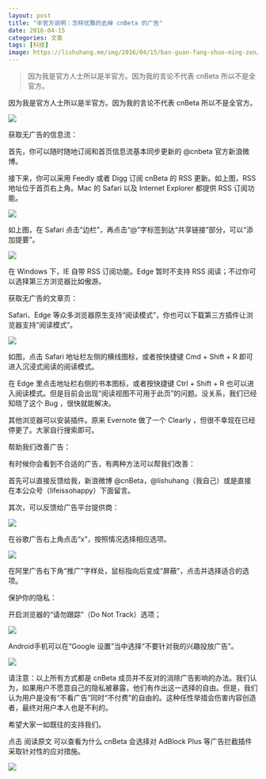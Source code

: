 ```yaml
---
layout: post
title: "半官方说明：怎样优雅的去掉 cnBeta 的广告"
date: 2016-04-15
categories: 文章
tags: [科技]
image: https://lishuhang.me/img/2016/04/15/ban-guan-fang-shuo-ming-zen/01.png
---
```


> 因为我是官方人士所以是半官方。因为我的言论不代表 cnBeta 所以不是全官方。

因为我是官方人士所以是半官方。因为我的言论不代表 cnBeta 所以不是全官方。

![](http://mmbiz.qpic.cn/mmbiz/AdRKyBVLoHLwvjZEo74MqMdLiaSUbhLFic9ialnReb0tCUo33vIuACAg2XKpOQtgt62NBYDibJPReLz2e06tXOHYdw/0?wx_fmt=png)

获取无广告的信息流：

首先，你可以随时随地订阅和首页信息流基本同步更新的 @cnbeta 官方新浪微博。

接下来，你可以采用 Feedly 或者 Digg 订阅 cnBeta 的 RSS 更新。如上图，RSS 地址位于首页右上角。Mac 的 Safari 以及 Internet Explorer 都提供 RSS 订阅功能。

![](https://lishuhang.me/img/2016/04/15/ban-guan-fang-shuo-ming-zen/01.png)

如上图，在 Safari 点击“边栏”，再点击“@”字标签到达“共享链接”部分，可以“添加提要”。

![](https://lishuhang.me/img/2016/04/15/ban-guan-fang-shuo-ming-zen/02.png)

在 Windows 下，IE 自带 RSS 订阅功能。Edge 暂时不支持 RSS 阅读；不过你可以选择第三方浏览器比如傲游。

获取无广告的文章页：

Safari、Edge 等众多浏览器原生支持“阅读模式”，你也可以下载第三方插件让浏览器支持“阅读模式”。

![](https://lishuhang.me/img/2016/04/15/ban-guan-fang-shuo-ming-zen/03.png)

如图，点击 Safari 地址栏左侧的横线图标，或者按快捷键 Cmd + Shift + R 即可进入沉浸式阅读的阅读模式。

在 Edge 里点击地址栏右侧的书本图标，或者按快捷键 Ctrl + Shift + R 也可以进入阅读模式。但是目前会出现“阅读视图不可用于此页”的问题。没关系，我们已经知晓了这个 Bug ，很快就能解决。

其他浏览器可以安装插件。原来 Evernote 做了一个 Clearly ，但很不幸现在已经停更了。大家自行搜索即可。

帮助我们改善广告：

有时候你会看到不合适的广告，有两种方法可以帮我们改善：

首先可以直接反馈给我，新浪微博 @cnBeta，@lishuhang（我自己）或是直接在本公众号（lifeissohappy）下面留言。

其次，可以反馈给广告平台提供商：

![](https://lishuhang.me/img/2016/04/15/ban-guan-fang-shuo-ming-zen/04.jpg)

在谷歌广告右上角点击“x”，按照情况选择相应选项。

![](https://lishuhang.me/img/2016/04/15/ban-guan-fang-shuo-ming-zen/05.png)

在阿里广告右下角“推广”字样处，鼠标指向后变成“屏蔽”，点击并选择适合的选项。

保护你的隐私：

开启浏览器的“请勿跟踪”（Do Not Track）选项；

![](https://lishuhang.me/img/2016/04/15/ban-guan-fang-shuo-ming-zen/06.png)

Android手机可以在“Google 设置”当中选择“不要针对我的兴趣投放广告”。

![](https://lishuhang.me/img/2016/04/15/ban-guan-fang-shuo-ming-zen/07.jpg)

请注意：以上所有方式都是 cnBeta 成员并不反对的消除广告影响的办法。我们认为，如果用户不愿意自己的隐私被暴露，他们有作出这一选择的自由。但是，我们认为用户是没有“不看广告”同时“不付费”的自由的。这种任性举措会伤害内容创造者，最终对用户本人也是不利的。

希望大家一如既往的支持我们。

点击 阅读原文 可以查看为什么 cnBeta 会选择对 AdBlock Plus 等广告拦截插件采取针对性的应对措施。

![](https://lishuhang.me/img/2016/04/15/ban-guan-fang-shuo-ming-zen/08.png)